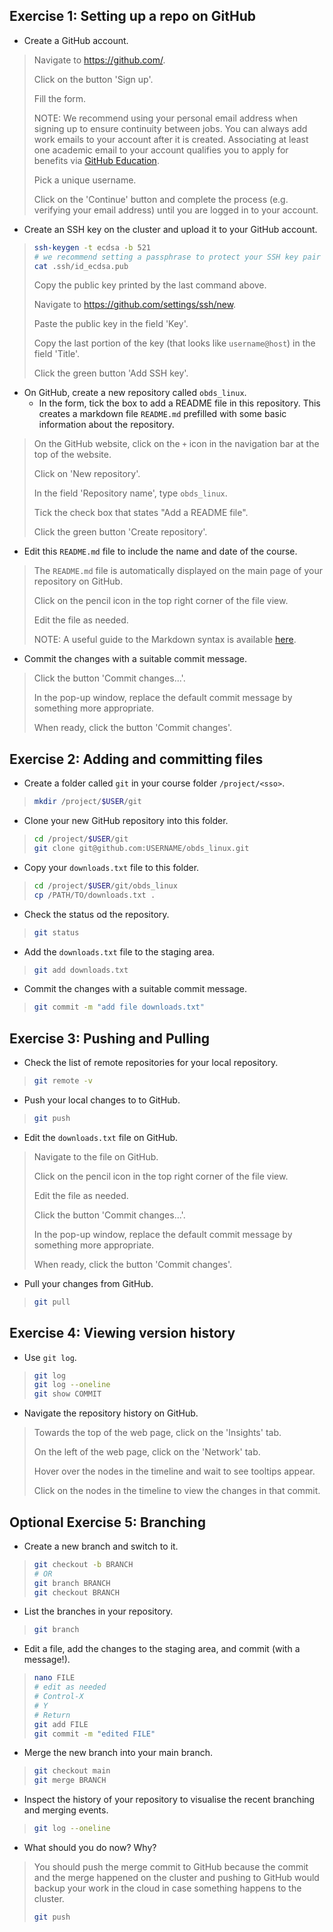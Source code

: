## Exercise 1: Setting up a repo on GitHub

- Create a GitHub account.

> Navigate to <https://github.com/>.
> 
> Click on the button 'Sign up'.
> 
> Fill the form.
> 
> NOTE: We recommend using your personal email address when signing up to ensure continuity between jobs.
> You can always add work emails to your account after it is created.
> Associating at least one academic email to your account qualifies you to apply for benefits via [GitHub Education](https://github.com/education).
> 
> Pick a unique username.
> 
> Click on the 'Continue' button and complete the process (e.g. verifying your email address) until you are logged in to your account.

- Create an SSH key on the cluster and upload it to your GitHub account.

> ```bash
> ssh-keygen -t ecdsa -b 521
> # we recommend setting a passphrase to protect your SSH key pair
> cat .ssh/id_ecdsa.pub
> ```
> 
> Copy the public key printed by the last command above.
> 
> Navigate to <https://github.com/settings/ssh/new>.
> 
> Paste the public key in the field 'Key'.
> 
> Copy the last portion of the key (that looks like `username@host`) in the field 'Title'.
> 
> Click the green button 'Add SSH key'.

- On GitHub, create a new repository called `obds_linux`.
  - In the form, tick the box to add a README file in this repository.
    This creates a markdown file `README.md` prefilled with some basic information about the repository.

> On the GitHub website, click on the `+` icon in the navigation bar at the top of the website.
>
> Click on 'New repository'.
>
> In the field 'Repository name', type `obds_linux`.
>
> Tick the check box that states "Add a README file".
>
> Click the green button 'Create repository'.

- Edit this `README.md` file to include the name and date of the course.

> The `README.md` file is automatically displayed on the main page of your repository on GitHub.
>
> Click on the pencil icon in the top right corner of the file view.
>
> Edit the file as needed.
>
> NOTE: A useful guide to the Markdown syntax is available [here](https://www.markdownguide.org/basic-syntax/).

- Commit the changes with a suitable commit message.

> Click the button 'Commit changes...'.
>
> In the pop-up window, replace the default commit message by something more appropriate.
>
> When ready, click the button 'Commit changes'.

## Exercise 2: Adding and committing files

- Create a folder called `git` in your course folder `/project/<sso>`.

> ```bash
> mkdir /project/$USER/git
> ```

- Clone your new GitHub repository into this folder.

> ```bash
> cd /project/$USER/git
> git clone git@github.com:USERNAME/obds_linux.git
> ```

- Copy your `downloads.txt` file to this folder.

> ```bash
> cd /project/$USER/git/obds_linux
> cp /PATH/TO/downloads.txt .
> ```

- Check the status od the repository.

> ```bash
> git status
> ```

- Add the `downloads.txt` file to the staging area.

> ```bash
> git add downloads.txt
> ```

- Commit the changes with a suitable commit message.

> ```bash
> git commit -m "add file downloads.txt"
> ```

## Exercise 3: Pushing and Pulling

- Check the list of remote repositories for your local repository.

> ``` bash
> git remote -v
> ```

- Push your local changes to to GitHub.

> ``` bash
> git push
> ```

- Edit the `downloads.txt` file on GitHub.

> Navigate to the file on GitHub.
>
> Click on the pencil icon in the top right corner of the file view.
>
> Edit the file as needed.
>
> Click the button 'Commit changes...'.
>
> In the pop-up window, replace the default commit message by something more appropriate.
>
> When ready, click the button 'Commit changes'. 

- Pull your changes from GitHub.

> ``` bash
> git pull
> ```

## Exercise 4: Viewing version history

- Use `git log`.

> ```bash
> git log
> git log --oneline
> git show COMMIT
> ```

- Navigate the repository history on GitHub.

> Towards the top of the web page, click on the 'Insights' tab.
>
> On the left of the web page, click on the 'Network' tab.
>
> Hover over the nodes in the timeline and wait to see tooltips appear.
>
> Click on the nodes in the timeline to view the changes in that commit.

## Optional Exercise 5: Branching

- Create a new branch and switch to it.

> ```bash
> git checkout -b BRANCH
> # OR
> git branch BRANCH
> git checkout BRANCH
> ```

- List the branches in your repository.

> ```bash
> git branch
> ```

- Edit a file, add the changes to the staging area, and commit (with a message!).

> ```bash
> nano FILE
> # edit as needed
> # Control-X
> # Y
> # Return
> git add FILE
> git commit -m "edited FILE"
> ```

- Merge the new branch into your main branch.

> ```bash
> git checkout main
> git merge BRANCH
> ```

- Inspect the history of your repository to visualise the recent branching and merging events.

> ```bash
> git log --oneline
> ```

- What should you do now? Why?

> You should push the merge commit to GitHub
> because the commit and the merge happened on the cluster
> and pushing to GitHub would backup your work in the cloud in case something happens to the cluster.
> 
> ```bash
> git push
> ```
